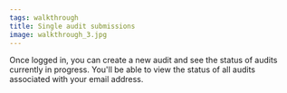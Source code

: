 ```yaml
---
tags: walkthrough
title: Single audit submissions
image: walkthrough_3.jpg
---
```


Once logged in, you can create a new audit and see the status of audits currently in progress. You'll be able to view the status of all audits associated with your email address.
